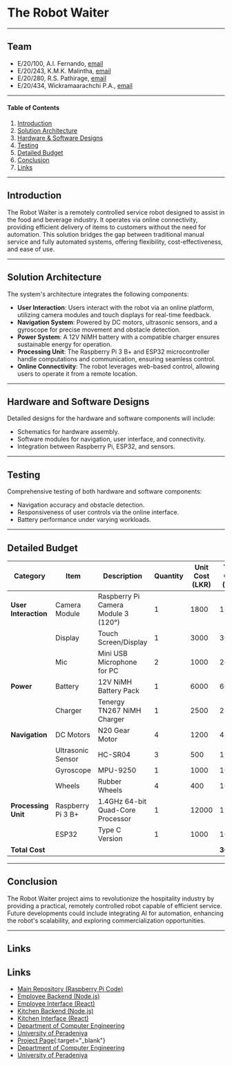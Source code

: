 # The Robot Waiter

---

## Team
- E/20/100, A.I. Fernando, [email](mailto:e20100@eng.pdn.ac.lk)
- E/20/243, K.M.K. Malintha, [email](mailto:e20243@eng.pdn.ac.lk)
- E/20/280, R.S. Pathirage, [email](mailto:e20280@eng.pdn.ac.lk)
- E/20/434, Wickramaarachchi P.A., [email](mailto:e20434@eng.pdn.ac.lk)

---

#### Table of Contents
1. [Introduction](#introduction)
2. [Solution Architecture](#solution-architecture)
3. [Hardware & Software Designs](#hardware-and-software-designs)
4. [Testing](#testing)
5. [Detailed Budget](#detailed-budget)
6. [Conclusion](#conclusion)
7. [Links](#links)

---

## Introduction

The Robot Waiter is a remotely controlled service robot designed to assist in the food and beverage industry. It operates via online connectivity, providing efficient delivery of items to customers without the need for automation. This solution bridges the gap between traditional manual service and fully automated systems, offering flexibility, cost-effectiveness, and ease of use.

---

## Solution Architecture

The system's architecture integrates the following components:

- **User Interaction**: Users interact with the robot via an online platform, utilizing camera modules and touch displays for real-time feedback.
- **Navigation System**: Powered by DC motors, ultrasonic sensors, and a gyroscope for precise movement and obstacle detection.
- **Power System**: A 12V NiMH battery with a compatible charger ensures sustainable energy for operation.
- **Processing Unit**: The Raspberry Pi 3 B+ and ESP32 microcontroller handle computations and communication, ensuring seamless control.
- **Online Connectivity**: The robot leverages web-based control, allowing users to operate it from a remote location.

---

## Hardware and Software Designs

Detailed designs for the hardware and software components will include:
- Schematics for hardware assembly.
- Software modules for navigation, user interface, and connectivity.
- Integration between Raspberry Pi, ESP32, and sensors.

---

## Testing

Comprehensive testing of both hardware and software components:
- Navigation accuracy and obstacle detection.
- Responsiveness of user controls via the online interface.
- Battery performance under varying workloads.

---

## Detailed Budget

| **Category**         | **Item**                 | **Description**                          | **Quantity** | **Unit Cost (LKR)** | **Total Cost (LKR)** |
|-----------------------|--------------------------|------------------------------------------|--------------|---------------------|-----------------------|
| **User Interaction**  | Camera Module           | Raspberry Pi Camera Module 3 (120°)     | 1            | 1800                | 1800                  |
|                       | Display                 | Touch Screen/Display                     | 1            | 3000                | 3000                  |
|                       | Mic                     | Mini USB Microphone for PC               | 2            | 1000                | 2000                  |
| **Power**             | Battery                 | 12V NiMH Battery Pack                    | 1            | 6000                | 6000                  |
|                       | Charger                 | Tenergy TN267 NiMH Charger               | 1            | 2500                | 2500                  |
| **Navigation**        | DC Motors               | N20 Gear Motor                           | 4            | 1200                | 4800                  |
|                       | Ultrasonic Sensor       | HC-SR04                                  | 3            | 500                 | 1500                  |
|                       | Gyroscope               | MPU-9250                                 | 1            | 1000                | 1000                  |
|                       | Wheels                  | Rubber Wheels                            | 4            | 400                 | 1600                  |
| **Processing Unit**   | Raspberry Pi 3 B+       | 1.4GHz 64-bit Quad-Core Processor        | 1            | 12000               | 12000                 |
|                       | ESP32                   | Type C Version                           | 1            | 1000                | 1000                  |
| **Total Cost**        |                          |                                           |              |                     | **36,200**            |

---

## Conclusion

The Robot Waiter project aims to revolutionize the hospitality industry by providing a practical, remotely controlled robot capable of efficient service. Future developments could include integrating AI for automation, enhancing the robot's scalability, and exploring commercialization opportunities.

---

## Links

## Links

- [Main Repository (Raspberry Pi Code)](https://github.com/cepdnaclk/e20-3yp-The_Robot_Waiter)
- [Employee Backend (Node.js)](https://github.com/kushanmalintha/3YP_RW_employee-_backend)
- [Employee Interface (React)](https://github.com/kushanmalintha/3YP_RW_employee_interface)
- [Kitchen Backend (Node.js)](https://github.com/E20434/3YP_RW_kitchen_backend)
- [Kitchen Interface (React)](https://github.com/AIFERNANDOE20100/3YP_RW_kitchen_interface)
- [Department of Computer Engineering](http://www.ce.pdn.ac.lk/)
- [University of Peradeniya](https://eng.pdn.ac.lk/)
- [Project Page](https://cepdnaclk.github.io/eYY-3yp-The_Robot_Waiter){:target="_blank"}
- [Department of Computer Engineering](http://www.ce.pdn.ac.lk/)
- [University of Peradeniya](https://eng.pdn.ac.lk/)
